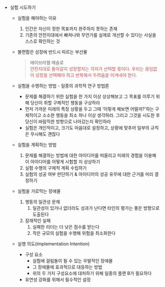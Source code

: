 - 실험 시도하기
    - 실험을 해야하는 이유
        1. 인간은 자신이 정한 목표까지 완주하지 못하는 존재
        2. 기존의 안전지대에서 빠져나와 무언가를 실제로 개선할 수 있다는 사실을 스스로 확인하는 것
    - 불편함은 성장에 반드시 따르는 부산물
        
        > 에이브러햄 매슬로  
        > <font color="#c0504d">안전지대로 돌아갈지 성장할지는 각자가 선택할 몫이다. 우리는 끊임없이 성장을 선택해야 하고 반복해서 두려움을 이겨내야 한다. </font> 
        
    - 실험을 수행하는 방법 - 일종의 과학적 연구 방법론
        - 문제를 해결하기 위한 실험을 한 가지 이상 상상해보고 그 목표를 이루기 위해 당신이 취할 구체적인 행동을 구상하라
        - 먼저 가까운 미래의 특정 상황을 두고 그때 ‘이렇게 해보면 어떨까?’하는 구체적이고 소소한 행동을 최소 하나 이상 생각하라. 그리고 그것을 시도한 후 당신이 바람직한 방향으로 나아갔는지 확인하라
        - 실험은 개인적이고, 크기도 마음대로 설정하고, 상황에 맞추어 일부의 규칙은 무시해도 괜찮다
    - 실험을 계획하는 방법
        1. 문제를 해결하는 방법에 대한 아이디어를 떠올리고 미래의 경험을 이용해 이 아이디어를 어떻게 시험할 지 상상하기
        2. 실험 수행의 구체적 계획 수립하기
        3. 실험의 성공 여부 판단하기 & 아이디어의 성공 유무에 대한 근거를 미리 결정하기
    - 실험을 가로막는 장애물
        1. 행동의 일관성 문제
            1. 일관성이 있거나 없더라도 성과가 난다면 타인의 평가는 좋은 방향으로 도출된다
        2. 잠재적인 실패
            1. 실패한 리더는 더 낮은 점수를 받는다
            2. 작은 규모의 실험을 수행해 위험을 최소화한다
    - 실행 의도(Implementation Intention)
        - 구성 요소
            - 실험에 걸림돌이 될 수 있는 우발적인 장애물
            - 그 장애물에 효과적으로 대응하는 방법
            - 위의 두 가지 구성요소에 대처하기 위해 일종의 플랜 B가 필요하다
        - 유연성 강화를 위해서 필수적인 설정
